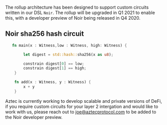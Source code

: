The rollup architecture has been designed to support custom circuits written in our DSL `Noir`. The rollup will be upgraded in Q1 2021 to enable this, with a developer preview of Noir being released in Q4 2020.

## Noir sha256 hash circuit

```rust
   fn main(x : Witness,low : Witness, high: Witness) {

        let digest = std::hash::sha256(x as u8);

        constrain digest[0] == low;
        constrain digest[1] == high;
    }

    fn add(x : Witness, y : Witness) {
        x + y
    }

```

Aztec is currently working to develop scalable and private versions of DeFi, if you require custom circuits for your layer 2 intergation and would like to work with us, please reach out to joe@aztecprotocol.com to be added to the Noir developer preview.
